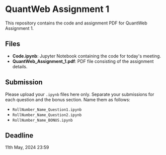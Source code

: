 # QuantWeb Assignment 1

This repository contains the code and assignment PDF for QuantWeb Assignment 1.

## Files

- **Code.ipynb**: Jupyter Notebook containing the code for today's meeting.
- **QuantWeb_Assignment_1.pdf**: PDF file consisting of the assignment details.

## Submission

Please upload your `.ipynb` files here only. Separate your submissions for each question and the bonus section. Name them as follows:

- `RollNumber_Name_Question1.ipynb`
- `RollNumber_Name_Question2.ipynb`
- `RollNumber_Name_BONUS.ipynb`

## Deadline

11th May, 2024 23:59
